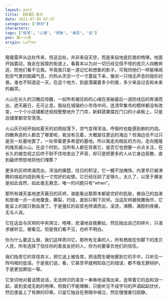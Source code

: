 ```yaml
---
layout: post
title: 【练笔】庞贝
date: 2021-07-05 07:37
categories: ["原创"]
characters: 
tags: ["练笔", "心理", "想象", "痛苦", "血"]
pov: 第一人称
origin: Lofter
---
```


隆隆雷声从远处传来，但这远处，并非来自天空，而是来自地底巨兽的咆哮。地面开始震动，我走在摇晃的街道上，看着本以为对一切已经见怪不怪的庞贝人四散奔逃，而他们看不见我。毕竟我只是一道记忆和想象的影子。可我同他们一样能嗅闻到空气里的硫磺气息，灼热从天空一寸一寸蔓延下来，像另一只悄无声息的隐形的兽。谁也不知道这一天，在这个地方，到底潜藏着多少的兽，多少来自过去和未来的幽灵。

火山在长久的沉睡后惊醒，一如所有被压抑的心绪在突破最后一道防线后的奔涌而出，遮天蔽日，无可止息。我站在城镇的小市场中间，连清早集市的模样都没有改变，一个个小店铺都还规规整整地升了门帘，新鲜蔬果摆在门口的小桌板上，只是店铺里都空空荡荡。

火山灰已经开始如夏天的初雨般落下，空气变得浑浊，呼吸时也能感到肺的灼烧。四散奔逃的人都去了哪里呢，我没有见着，大概是往更远的海边？但海边也不过只是另一处墓地罢了，一处带着更多希望的墓地。所以我走向相反的方向，走向隆隆的维苏威火山。在这个时刻，当所有人都在背离它，是否它也想要一点点关注，在长久的被忽视之后终于耐不住地发出了声音，却只是把更多的人从它身边驱散，直到最终愤怒地将他们埋葬？

更多的灰烬喷涌而出，浑浊的痛楚，往日的积淀，它一概不加掩饰，内里早已被沸腾的熔岩灼烧到再无一寸完好的岩壁。它已经压抑了足够久，太久了，以至于爆发是如此自然，如此毫无悬念，唯一的问题只有“when”。

那所有铺天盖地遮天蔽日的灰烬，谁能看出那原本都是完好的肌肤，被自己的血液和思绪一点一点地蚕食，撕裂，灼烧，直到只剩下灰烬。当这灰烬被抛撒殆尽，它能呈上的就只剩血液了。于是猩红的岩浆也喷涌而出，滚烫，沸腾，满腔的疼痛，无与人说。

它在这血与灰烬的中央哭泣，咆哮，悲凄地自我撕扯，然后抛出自己的碎片，只渴求被听见，被看见。但是我们看不见，也听不明白。

你为什么要这么做，我们这样质问它。那所有无辜的人，所有栖居在你脚下的庞贝人民，所有选择了信任你的善良友好的人，你为何要辜负他们的信任。

我们指责它的背信弃义，把它送上被告席，把话筒生硬地塞到它的手中，只听见一阵呜咽的低语。于是我们说，看，它甚至早就明知自己的错误，都不做无罪辩护。于是更加罪加一等。

它急切地对着话筒说话，无法辨识的语言一串串地滚落出来，连带着它的血和泪一起，直到变成无助的咆哮。但我们不能理解，只能听见不成字句的声调起起伏伏，然后便盖上了有罪的印章。只留它独自在黑暗中啜泣，然后慢慢重归寂静。
